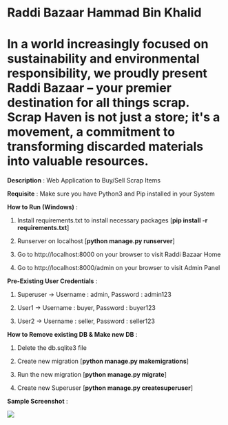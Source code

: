 # Raddi Bazaar Hammad Bin Khalid
# In a world increasingly focused on sustainability and environmental responsibility, we proudly present Raddi Bazaar – your premier destination for all things scrap. Scrap Haven is not just a store; it's a movement, a commitment to transforming discarded materials into valuable resources.
**Description** : Web Application to Buy/Sell Scrap Items

**Requisite** : Make sure you have Python3 and Pip installed in your System

**How to Run (Windows)** :

1. Install requirements.txt to install necessary packages [**pip install -r requirements.txt**]

2. Runserver on localhost [**python manage.py runserver**]

3. Go to http://localhost:8000 on your browser to visit Raddi Bazaar Home

4. Go to http://localhost:8000/admin on your browser to visit Admin Panel

**Pre-Existing User Credentials** :

1. Superuser -> Username : admin, Password : admin123

2. User1 -> Username : buyer, Password : buyer123

3. User2 -> Username : seller, Password : seller123

**How to Remove existing DB & Make new DB** : 

1. Delete the db.sqlite3 file

2. Create new migration [**python manage.py makemigrations**]

3. Run the new migration [**python manage.py migrate**]

5. Create new Superuser [**python manage.py createsuperuser**]

**Sample Screenshot** :

![](screenshot.png)
